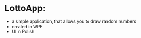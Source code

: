 # LottoApp:
- a simple application, that allows you to draw random numbers
- created in WPF
- UI in Polish

